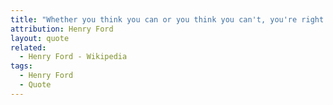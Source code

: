 ```yaml
---
title: "Whether you think you can or you think you can't, you're right."
attribution: Henry Ford
layout: quote
related:
  - Henry Ford - Wikipedia
tags:
  - Henry Ford
  - Quote
---
```

